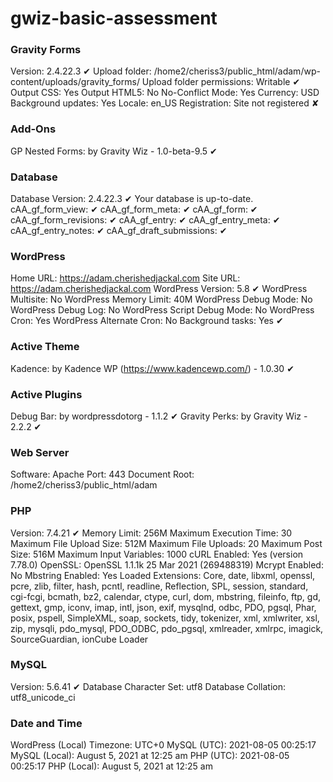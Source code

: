 # gwiz-basic-assessment

### Gravity Forms ###

Version: 2.4.22.3 ✔
Upload folder: /home2/cheriss3/public_html/adam/wp-content/uploads/gravity_forms/
Upload folder permissions: Writable  ✔
Output CSS: Yes
Output HTML5: No
No-Conflict Mode: Yes
Currency: USD
Background updates: Yes
Locale: en_US
Registration: Site not registered ✘ 

### Add-Ons ###

GP Nested Forms: by Gravity Wiz - 1.0-beta-9.5  ✔

### Database ###

Database Version: 2.4.22.3  ✔ Your database is up-to-date.
cAA_gf_form_view:   ✔
cAA_gf_form_meta:   ✔
cAA_gf_form:   ✔
cAA_gf_form_revisions:   ✔
cAA_gf_entry:   ✔
cAA_gf_entry_meta:   ✔
cAA_gf_entry_notes:   ✔
cAA_gf_draft_submissions:   ✔

### WordPress ###

Home URL: https://adam.cherishedjackal.com
Site URL: https://adam.cherishedjackal.com
WordPress Version: 5.8 ✔
WordPress Multisite: No
WordPress Memory Limit: 40M
WordPress Debug Mode: No
WordPress Debug Log: No
WordPress Script Debug Mode: No
WordPress Cron: Yes
WordPress Alternate Cron: No
Background tasks: Yes  ✔

### Active Theme ###

Kadence: by Kadence WP (https://www.kadencewp.com/) - 1.0.30  ✔

### Active Plugins ###

Debug Bar: by wordpressdotorg - 1.1.2  ✔
Gravity Perks: by Gravity Wiz - 2.2.2  ✔

### Web Server ###

Software: Apache
Port: 443
Document Root: /home2/cheriss3/public_html/adam

### PHP ###

Version: 7.4.21 ✔
Memory Limit: 256M
Maximum Execution Time: 30
Maximum File Upload Size: 512M
Maximum File Uploads: 20
Maximum Post Size: 516M
Maximum Input Variables: 1000
cURL Enabled: Yes (version 7.78.0)
OpenSSL: OpenSSL 1.1.1k  25 Mar 2021 (269488319)
Mcrypt Enabled: No
Mbstring Enabled: Yes
Loaded Extensions: Core, date, libxml, openssl, pcre, zlib, filter, hash, pcntl, readline, Reflection, SPL, session, standard, cgi-fcgi, bcmath, bz2, calendar, ctype, curl, dom, mbstring, fileinfo, ftp, gd, gettext, gmp, iconv, imap, intl, json, exif, mysqlnd, odbc, PDO, pgsql, Phar, posix, pspell, SimpleXML, soap, sockets, tidy, tokenizer, xml, xmlwriter, xsl, zip, mysqli, pdo_mysql, PDO_ODBC, pdo_pgsql, xmlreader, xmlrpc, imagick, SourceGuardian, ionCube Loader

### MySQL ###

Version: 5.6.41 ✔
Database Character Set: utf8
Database Collation: utf8_unicode_ci

### Date and Time ###

WordPress (Local) Timezone: UTC+0
MySQL (UTC): 2021-08-05 00:25:17
MySQL (Local): August 5, 2021 at 12:25 am
PHP (UTC): 2021-08-05 00:25:17
PHP (Local): August 5, 2021 at 12:25 am

